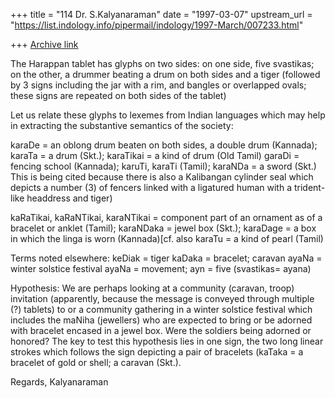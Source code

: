 +++
title = "114 Dr. S.Kalyanaraman"
date = "1997-03-07"
upstream_url = "https://list.indology.info/pipermail/indology/1997-March/007233.html"

+++
[Archive link](https://list.indology.info/pipermail/indology/1997-March/007233.html)

The Harappan tablet has glyphs on two sides: on one side, five svastikas; on the other,
a drummer beating a drum on both sides and a tiger (followed by 3 signs including the jar with a rim, and bangles or overlapped ovals; these signs are repeated on both sides of the tablet)

Let us relate these glyphs to lexemes from Indian languages which may help in extracting the substantive semantics of the society:

karaDe = an oblong drum beaten on both sides, a double drum (Kannada); karaTa = a drum (Skt.); karaTikai = a kind of drum (Old Tamil)
garaDi = fencing school (Kannada); karuTi, karaTi (Tamil); karaNDa = a sword (Skt.) This is being cited because there is also a Kalibangan cylinder seal which depicts a number (3) of fencers linked with a ligatured human with a trident-like headdress and tiger)

kaRaTikai, kaRaNTikai, karaNTikai = component part of an ornament as of a bracelet or anklet (Tamil); karaNDaka = jewel box (Skt.); karaDage = a box in which the linga is worn (Kannada)[cf. also karaTu = a kind of pearl (Tamil)

Terms  noted elsewhere:
keDiak = tiger
kaDaka = bracelet; caravan
ayaNa = winter solstice festival
ayaNa = movement; ayn = five (svastikas= ayana)

Hypothesis: We are perhaps looking at a community (caravan, troop) invitation (apparently, because the message is conveyed through multiple (?) tablets) to or a community gathering in a winter solstice festival which includes the maNiha (jewellers) who are expected to bring or be adorned with bracelet encased in a jewel box. Were the soldiers being adorned or honored?
The key to test this hypothesis lies in one sign, the two long linear strokes which follows the sign depicting a pair of bracelets (kaTaka = a bracelet of gold or shell; a caravan (Skt.).

Regards, Kalyanaraman






